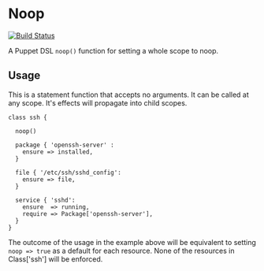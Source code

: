Noop
====
[![Build Status](https://travis-ci.org/trlinkin/trlinkin-noop.png?branch=master)](https://travis-ci.org/trlinkin/trlinkin-noop)

A Puppet DSL `noop()` function for setting a whole scope to noop.

Usage
-----
This is a statement function that accepts no arguments. It can be called at any scope. It's effects will propagate into child scopes.

    class ssh {
	
      noop()
	  
      package { 'openssh-server' :
        ensure => installed,
      }

      file { '/etc/ssh/sshd_config':
        ensure => file,
      }
	  
      service { 'sshd':
        ensure  => running,
        require => Package['openssh-server'],
      }
    }

The outcome of the usage in the example above will be equivalent to setting `noop => true` as a default for each resource. None of the resources in Class['ssh'] will be enforced.

